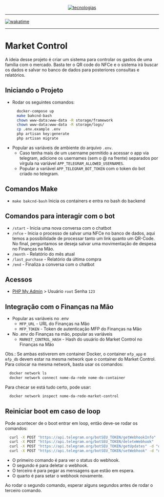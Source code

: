 <p align="center">
  <a href="https://github.com/lelouchfr/skill-icons">
    <img src="https://go-skill-icons.vercel.app/api/icons?i=docker,php,mysql,laravel,telegram" alt="tecnologias"/>
  </a>
</p>

---
[![wakatime](https://wakatime.com/badge/user/0a37bb0e-06f5-473c-8296-dc600e1c0d35/project/e85780b8-3e2d-40ef-966b-29e871fabd76.svg)](https://wakatime.com/badge/user/0a37bb0e-06f5-473c-8296-dc600e1c0d35/project/e85780b8-3e2d-40ef-966b-29e871fabd76)

---

# Market Control

A ideia desse projeto é criar um sistema para controlar os gastos de uma família com o mercado. Basta ter o QR code do 
NFCe e o sistema irá buscar os dados e salvar no banco de dados para posteriores consultas e relatórios.

## Iniciando o Projeto
- Rodar os seguintes comandos:
    ```bash
      docker-compose up
      make bakcnd-bash
      chown www-data:www-data -R storage/framework
      chown www-data:www-data -R storage/logs/
      cp .env.example .env
      php artisan key:generate
      php artisan migrate
    ```
- Popular as variáveis de ambiente do arquivo `.env`.
  - Caso tenha mais de um username permitido a acessar o app via telegram, adicione os usernames (sem o @ na frente) separados por vírgula na variável `APP_TELEGRAM_ALLOWED_USERNAMES`.
  - Popular a variável `APP_TELEGRAM_BOT_TOKEN` com o token do bot criado no telegram.

## Comandos Make
- `make bakcnd-bash` Inicia os containers e entra no bash do backend

## Comandos para interagir com o bot
- `/start` - Inicia uma nova conversa com o chatbot
- `/nfce` - Inicia o processo de salvar uma NFCe no banco de dados, aqui temos a possibilidade de processar tanto um link quanto um QR-Code. No final, perguntamos se deseja salvar uma movimentação de despesa no Finanças na Mão.
- `/month` - Relatório do mês atual
- `/last_purchase` - Relatório da última compra
- `/end` - Finaliza a conversa com o chatbot

## Acessos 
- [PHP My Admin](http://localhost:8080) > Usuário `root` Senha `123`

## Integração com o Finanças na Mão
- Popular as variáveis no .env
  - `MFP_URL` - URL do Finanças na Mão
  - `MFP_TOKEN` - Token de autenticação MFP do Finanças na Mão
- No .env do Finanças na mão, popular as variáveis
  - `MARKET_CONTROL_HASH` - Hash do usuário do Market Control no Finanças na Mão

Obs.: Se ambas estiverem em container Docker, o container `mfp_app` e `mfp_db` devem estar na mesma network que o container do Market Control.
Para colocar na mesma network, basta usar os comandos:
```bash
  docker network ls
  docker network connect nome-da-rede nome-do-container
```
Para checar se está tudo certo, pode usar:
```bash
  docker network inspect nome-da-rede-market-control
```

## Reiniciar boot em caso de loop
Pode acontecer de o boot entrar em loop, então deve-se rodar os comandos:
```bash
  curl -X POST "https://api.telegram.org/botSEU_TOKEN/getWebhookInfo"
  curl -X POST "https://api.telegram.org/botSEU_TOKEN/deleteWebhook"
  curl -X POST "https://api.telegram.org/botSEU_TOKEN/getUpdates" -d "offset=-1"
  curl -X POST "https://api.telegram.org/botSEU_TOKEN/setWebhook" -d "url=https://marketcontrol.financasnamao.com.br:8443/api/chat/webhook"
```
- O primeiro comando é para ver o status do webhook.
- O segundo é para deletar o webhook.
- O terceiro é para pegar as mensagens que estão em espera.
- O quarto é para setar o webhook novamente.

Ao rodar o segundo comando, esperar alguns segundos antes de rodar o terceiro comando.